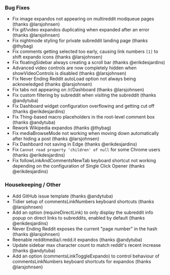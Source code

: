 ### Bug Fixes

- Fix image expandos not appearing on multireddit modqueue pages (thanks @larsjohnsen)
- Fix gif/video expandos duplicating when expanded after an error (thanks @larsjohnsen)
- Fix nightmode styling for private subreddit landing page (thanks @thybag)
- Fix comments getting selected too early, causing link numbers `[1]` to shift expando icons (thanks @larsjohnsen)
- Fix floatingSidebar always creating a scroll bar (thanks @erikdesjardins)
- Advanced video controls are now completely hidden when showVideoControls is disabled (thanks @larsjohnsen)
- Fix Never Ending Reddit autoLoad option not always being acknowledged (thanks @larsjohnsen)
- Fix tabs not appearing on /r/Dashboard (thanks @larsjohnsen)
- Fix custom filtering by subreddit when visiting the subreddit (thanks @andytuba)
- Fix Dashboard widget configuration overflowing and getting cut off (thanks @erikdesjardins)
- Fix Thing-based macro placeholders in the root-level comment box (thanks @andytuba)
- Rework Wikipedia expandos (thanks @thybag)
- Fix mediaBrowseMode not working when moving down automatically after hiding a post (thanks @larsjohnsen)
- Fix Dashboard not saving in Edge (thanks @erikdesjardins)
- Fix `Cannot read property 'children' of null` for some Chrome users (thanks @erikdesjardins)
- Fix followLinkAndCommentsNewTab keyboard shortcut not working depending on the configuration of Single Click Opener (thanks @erikdesjardins)

### Housekeeping / Other

- Add GitHub issue template (thanks @andytuba)
- Tidier setup of commentsLinkNumbers keyboard shortcuts (thanks @larsjohnsen)
- Add an option (requireDirectLink) to only display the subreddit info popup on direct links to subreddits, enabled by default (thanks @erikdesjardins)
- Never Ending Reddit exposes the current "page number" in the hash (thanks @larsjohnsen)
- Reenable redditmedia/i.redd.it expandos (thanks @andytuba)
- Update sidebar max character count to match reddit's recent increase (thanks @andytuba)
- Add an option (commentsLinkToggleExpando) to control behaviour of commentsLinkNumbers keyboard shortcuts for expandos (thanks @larsjohnsen)
